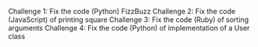Challenge 1: Fix the code (Python) FizzBuzz
Challenge 2: Fix the code (JavaScript) of printing square
Challenge 3: Fix the code (Ruby) of sorting arguments
Challenge 4: Fix the code (Python) of implementation of a User class
